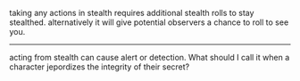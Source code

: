 taking any actions in stealth requires additional stealth rolls to stay stealthed. alternatively it will give potential observers a chance to roll to see you.

---

acting from stealth can cause alert or detection. What should I call it when a character jepordizes the integrity of their secret?



